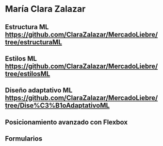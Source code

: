 # María Clara Zalazar
## Estructura ML https://github.com/ClaraZalazar/MercadoLiebre/tree/estructuraML
## Estilos ML https://github.com/ClaraZalazar/MercadoLiebre/tree/estilosML
## Diseño adaptativo ML https://github.com/ClaraZalazar/MercadoLiebre/tree/Dise%C3%B1oAdaptativoML
## Posicionamiento avanzado con Flexbox
## Formularios
